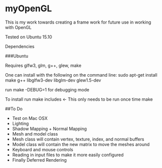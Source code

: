 # myOpenGL
This is my work towards creating a frame work for future use in working with OpenGL 

Tested on Ubuntu 15.10

Dependencies

###Ubuntu 

Requires glfw3, glm, g++, glew, make

One can install with the following on the command line:
sudo apt-get install make g++ libglfw3-dev libglm-dev glew1.5-dev

run make -DEBUG=1 for debugging mode

To install run
make includes      <- This only needs to be run once time
make

##To Do

- Test on Mac OSX
- Lighting
- Shadow Mapping + Normal Mapping
- Mesh and model class
- Mesh class will contain vertex, texture, index, and normal buffers
- Model class will contain the new matrix to move the meshes around
- Keyboard and mouse controls
- Reading in input files to make it more easily configured
- Finally Deferred Rendering
